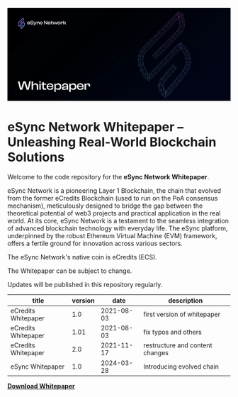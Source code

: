 ![eCredits Whitepaper Header](assets/eSync_Whitepaper_Header.jpg)

# eSync Network Whitepaper – Unleashing Real-World Blockchain Solutions

Welcome to the code repository for the **eSync Network Whitepaper**.
 
eSync Network is a pioneering Layer 1 Blockchain, the chain that evolved from the former eCredits Blockchain (used to run on the PoA consensus mechanism), meticulously designed to bridge the gap between the theoretical potential of web3 projects and practical application in the real world. At its core, eSync Network is a testament to the seamless integration of advanced blockchain technology with everyday life. The eSync platform, underpinned by the robust Ethereum Virtual Machine (EVM) framework, offers a fertile ground for innovation across various sectors.
 
The eSync Network's native coin is eCredits (ECS).
 
The Whitepaper can be subject to change.
 
Updates will be published in this repository regularly.

| title               | version | date       | description                     |
|---------------------|---------|------------|---------------------------------|
| eCredits Whitepaper | 1.0     | 2021-08-03 | first version of whitepaper     |
| eCredits Whitepaper | 1.01    | 2021-08-03 | fix typos and others            |
| eCredits Whitepaper | 2.0     | 2021-11-17 | restructure and content changes |
| eSync Whitepaper    | 1.0     | 2024-03-28 | Introducing evolved chain       |


**[Download Whitepaper](eSync-whitepaper.pdf)**